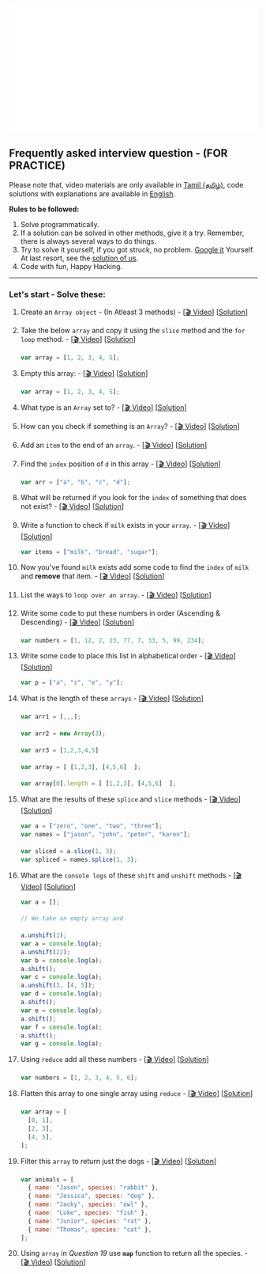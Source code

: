 <div align="center">
   <img src="../assets/img/header.svg" alt="Learn more from cyberdude networks."/>
</div>

## Frequently asked interview question - (FOR PRACTICE)

Please note that, video materials are only available in [Tamil (தமிழ்)](https://www.youtube.com/c/CyberDudeNetworks/), code solutions with explanations are available in <a href="./solutions.md" target="_blank">English</a>.

**Rules to be followed:**

1. Solve programmatically.
2. If a solution can be solved in other methods, give it a try.
   Remember, there is always several ways to do things.
3. Try to solve it yourself, if you got struck, no problem. [Google it](https://google.com) Yourself. At last resort, see the <a href="./solutions.md" target="_blank">solution of us</a>.
4. Code with fun, Happy Hacking.

<hr>

### Let's start - Solve these:

1. Create an `Array object` - (In Atleast 3 methods) - [[🎬 Video](https://www.youtube.com/c/CyberDudeNetworks/)] [[Solution](./solutions.md#question-1)]

2. Take the below `array` and copy it using the `slice` method and the `for loop` method. - [[🎬 Video](https://www.youtube.com/c/CyberDudeNetworks/)] [[Solution](./solutions.md#question-2)]

   ```js
   var array = [1, 2, 3, 4, 5];
   ```

3. Empty this array: - [[🎬 Video](https://www.youtube.com/c/CyberDudeNetworks/)] [[Solution](./solutions.md#question-3)]

   ```js
   var array = [1, 2, 3, 4, 5];
   ```

4. What type is an `Array` set to? - [[🎬 Video](https://www.youtube.com/c/CyberDudeNetworks/)] [[Solution](./solutions.md#question-4)]

5. How can you check if something is an `Array`? - [[🎬 Video](https://www.youtube.com/c/CyberDudeNetworks/)] [[Solution](./solutions.md#question-5)]

6. Add an `item` to the end of an `array`. - [[🎬 Video](https://www.youtube.com/c/CyberDudeNetworks/)] [[Solution](./solutions.md#question-6)]

7. Find the `index` position of `d` in this array - [[🎬 Video](https://www.youtube.com/c/CyberDudeNetworks/)] [[Solution](./solutions.md#question-7)]

   ```js
   var arr = ["a", "b", "c", "d"];
   ```

8. What will be returned if you look for the `index` of something that does not exist? - [[🎬 Video](https://www.youtube.com/c/CyberDudeNetworks/)] [[Solution](./solutions.md#question-8)]

9. Write a function to check if `milk` exists in your `array`. - [[🎬 Video](https://www.youtube.com/c/CyberDudeNetworks/)] [[Solution](./solutions.md#question-9)]

   ```js
   var items = ["milk", "bread", "sugar"];
   ```

10. Now you've found `milk` exists add some code to find the `index` of `milk` and **remove** that item. - [[🎬 Video](https://www.youtube.com/c/CyberDudeNetworks/)] [[Solution](./solutions.md#question-10)]

11. List the ways to `loop over an array`. - [[🎬 Video](https://www.youtube.com/c/CyberDudeNetworks/)] [[Solution](./solutions.md#question-11)]

12. Write some code to put these numbers in order (Ascending & Descending) - [[🎬 Video](https://www.youtube.com/c/CyberDudeNetworks/)] [[Solution](./solutions.md#question-12)]

    ```js
    var numbers = [1, 12, 2, 23, 77, 7, 33, 5, 99, 234];
    ```

13. Write some code to place this list in alphabetical order - [[🎬 Video](https://www.youtube.com/c/CyberDudeNetworks/)] [[Solution](./solutions.md#question-13)]

    ```js
    var p = ["a", "z", "e", "y"];
    ```

14. What is the length of these `arrays` - [[🎬 Video](https://www.youtube.com/c/CyberDudeNetworks/)] [[Solution](./solutions.md#question-14)]

    ```js
    var arr1 = [,,,];

    var arr2 = new Array(3);

    var arr3 = [1,2,3,4,5]

    var array = [ [1,2,3], [4,5,6]  ];

    var array[0].length = [ [1,2,3], [4,5,6]  ];
    ```

15. What are the results of these `splice` and `slice` methods - [[🎬 Video](https://www.youtube.com/c/CyberDudeNetworks/)] [[Solution](./solutions.md#question-15)]

    ```js
    var a = ["zero", "one", "two", "three"];
    var names = ["jason", "john", "peter", "karen"];

    var sliced = a.slice(1, 3);
    var spliced = names.splice(1, 3);
    ```

16. What are the `console logs` of these `shift` and `unshift` methods - [[🎬 Video](https://www.youtube.com/c/CyberDudeNetworks/)] [[Solution](./solutions.md#question-16)]

    ```js
    var a = [];

    // We take an empty array and

    a.unshift(1);
    var a = console.log(a);
    a.unshift(22);
    var b = console.log(a);
    a.shift();
    var c = console.log(a);
    a.unshift(3, [4, 5]);
    var d = console.log(a);
    a.shift();
    var e = console.log(a);
    a.shift();
    var f = console.log(a);
    a.shift();
    var g = console.log(a);
    ```

17. Using `reduce` add all these numbers - [[🎬 Video](https://www.youtube.com/c/CyberDudeNetworks/)] [[Solution](./solutions.md#question-17)]

    ```js
    var numbers = [1, 2, 3, 4, 5, 6];
    ```

18. Flatten this array to one single array using `reduce` - [[🎬 Video](https://www.youtube.com/c/CyberDudeNetworks/)] [[Solution](./solutions.md#question-18)]

    ```js
    var array = [
      [0, 1],
      [2, 3],
      [4, 5],
    ];
    ```

19. Filter this `array` to return just the dogs - [[🎬 Video](https://www.youtube.com/c/CyberDudeNetworks/)] [[Solution](./solutions.md#question-19)]

    ```js
    var animals = [
      { name: "Jason", species: "rabbit" },
      { name: "Jessica", species: "dog" },
      { name: "Jacky", species: "owl" },
      { name: "Luke", species: "fish" },
      { name: "Junior", species: "rat" },
      { name: "Thomas", species: "cat" },
    ];
    ```

20. Using `array` in _Question 19_ use **`map`** function to return all the species. - [[🎬 Video](https://www.youtube.com/c/CyberDudeNetworks/)] [[Solution](./solutions.md#question-20)]
